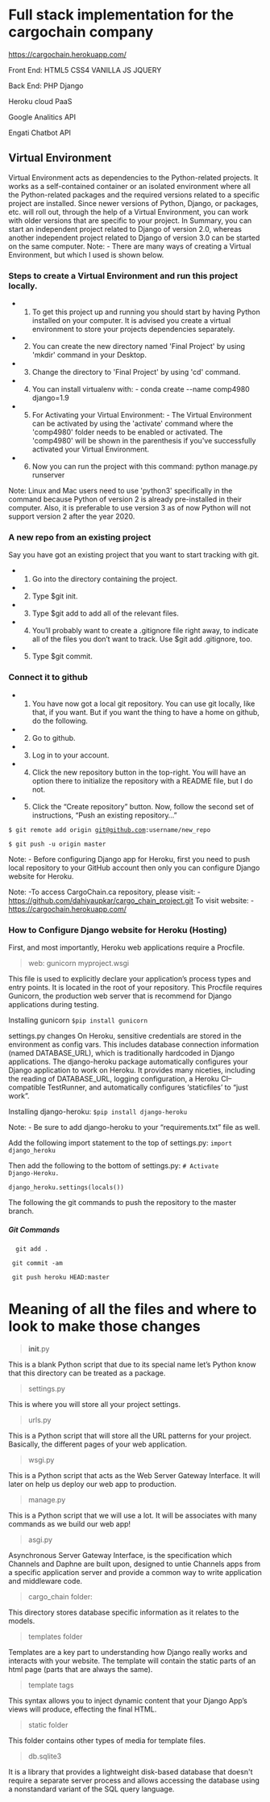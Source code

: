 <h1>Full stack implementation for the cargochain company</h1>

https://cargochain.herokuapp.com/

Front End: HTML5 CSS4 VANILLA JS JQUERY

Back End:  PHP Django 

Heroku cloud PaaS

Google Analitics API

Engati Chatbot API

<h2>Virtual Environment</h2>
Virtual Environment acts as dependencies to the Python-related projects. It works as a self-contained container or an isolated environment where all the Python-related packages and the required versions related to a specific project are installed. Since newer versions of Python, Django, or packages, etc. will roll out, through the help of a Virtual Environment, you can work with older versions that are specific to your project. In Summary, you can start an independent project related to Django of version 2.0, whereas another independent project related to Django of version 3.0 can be started on the same computer.
Note: - There are many ways of creating a Virtual Environment, but which I used is shown below.

<h3>Steps to create a Virtual Environment and run this project locally.</h3>

*	1.	To get this project up and running you should start by having Python installed on your computer. It is advised you create a virtual environment to store your projects dependencies separately.

* 	2.	You can create the new directory named 'Final Project' by using 'mkdir' command in your Desktop.

*	3.	Change the directory to 'Final Project' by using 'cd' command.
*	4.	You can install virtualenv with: -
	conda create --name comp4980 django=1.9
*	5.	For Activating your Virtual Environment: - The Virtual Environment can be activated by using the 'activate' command where the 'comp4980' folder needs to be enabled or activated. The 'comp4980' will be shown in the parenthesis if you've successfully activated your Virtual Environment.
*	6.	Now you can run the project with this command: python manage.py runserver
  
Note: Linux and Mac users need to use 'python3' specifically in the command because Python of version 2 is already pre-installed in their computer. Also, it is preferable to use version 3 as of now Python will not support version 2 after the year 2020.

<h3>A new repo from an existing project</h3>
Say you have got an existing project that you want to start tracking with git.


*	1.	Go into the directory containing the project.
*	2.	Type $git init.
*	3.	Type $git add to add all of the relevant files.
*	4.	You’ll probably want to create a .gitignore file right away, to indicate all of the files you don’t want to track. Use $git add .gitignore, too.
*	5.	Type $git commit.

<h3>Connect it to github</h3>

*	1.	You have now got a local git repository. You can use git locally, like that, if you want. But if you want the thing to have a home on github, do the following.
*	2.	Go to github.
*	3.	Log in to your account.
*	4.	Click the new repository button in the top-right. You will have an option there to initialize the repository with a README file, but I do not.
*	5.	Click the “Create repository” button.
Now, follow the second set of instructions, “Push an existing repository…”

<code>$ git remote add origin git@github.com:username/new_repo</code>

<code>$ git push -u origin master</code>

Note: - Before configuring Django app for Heroku, first you need to push local repository to your GitHub account then only you can configure Django website for Heroku. 

Note: -To access CargoChain.ca repository, 
please visit: -  https://github.com/dahiyaupkar/cargo_chain_project.git
To visit website: - https://cargochain.herokuapp.com/

<h3>How to Configure Django website for Heroku (Hosting)</h3>

First, and most importantly, Heroku web applications require a Procfile.
>	web: gunicorn myproject.wsgi

This file is used to explicitly declare your application’s process types and entry points. It is located in the root of your repository.
This Procfile requires Gunicorn, the production web server that is recommend for Django applications during testing.

Installing gunicorn
<code>$pip install gunicorn</code>

settings.py changes
On Heroku, sensitive credentials are stored in the environment as config vars. This includes database connection information (named DATABASE_URL), which is traditionally hardcoded in Django applications.
The django-heroku package automatically configures your Django application to work on Heroku. 
It provides many niceties, including the reading of DATABASE_URL, logging configuration, a Heroku CI–compatible TestRunner, and automatically configures ‘staticfiles’ to “just work”.

Installing django-heroku:
<code>$pip install django-heroku</code>

Note: - Be sure to add django-heroku to your “requirements.txt” file as well.

Add the following import statement to the top of settings.py:
<code>import django_heroku</code>

Then add the following to the bottom of settings.py:
<code># Activate Django-Heroku.</code>

<code>django_heroku.settings(locals())</code>

The following the git commands to push the repository to the master branch.
<H5>Git Commands</H5>
<code>	git add . </code>

<code>	git commit -am </code>

<code>	git push heroku HEAD:master</code>

<h1>Meaning of all the files and where to look to make those changes</h1>

>	__init__.py

This is a blank Python script that due to its special name let’s Python know that this directory can be treated as a package.
>	settings.py

This is where you will store all your project settings.
>	urls.py

This is a Python script that will store all the URL patterns for your project. Basically, the different pages of your web application.
>	wsgi.py

This is a Python script that acts as the Web Server Gateway Interface. It will later on help us deploy our web app to production.
>	manage.py

This is a Python script that we will use a lot. It will be associates with many commands as we build our web app!
>	asgi.py

Asynchronous Server Gateway Interface, is the specification which Channels and Daphne are built upon, designed to untie Channels apps from a specific application server and provide a common way to write application and middleware code.
>	cargo_chain folder: 

This directory stores database specific information as it relates to the models.
>	templates folder

Templates are a key part to understanding how Django really works and interacts with your website. The template will contain the static parts of an html page (parts that are always the same).
>	template tags

This syntax allows you to inject dynamic content that your Django App’s views will produce, effecting the final HTML.
>	static folder

This folder contains other types of media for template files.
>	db.sqlite3

It is a library that provides a lightweight disk-based database that doesn't require a separate server process and allows accessing the database using a nonstandard variant of the SQL query language.
